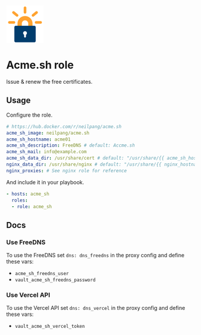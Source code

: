 <img src="/logos/acme_sh.png" alt="acme_sh logo" width="100" height="100">

# Acme.sh role

Issue & renew the free certificates.

## Usage

Configure the role.

```yml
# https://hub.docker.com/r/neilpang/acme.sh
acme_sh_image: neilpang/acme.sh
acme_sh_hostname: acme01
acme_sh_description: FreeDNS # default: Accme.sh
acme_sh_mail: info@example.com
acme_sh_data_dir: /usr/share/cert # default: "/usr/share/{{ acme_sh_hostname }}"
nginx_data_dir: /usr/share/nginx # default: "/usr/share/{{ nginx_hostname }}"
nginx_proxies: # See nginx role for reference
```

And include it in your playbook.

```yml
- hosts: acme_sh
  roles:
  - role: acme_sh
```

## Docs

### Use FreeDNS

To use the FreeDNS set `dns: dns_freedns` in the proxy config and define these vars:

* `acme_sh_freedns_user`
* `vault_acme_sh_freedns_password`

### Use Vercel API

To use the Vercel API set `dns: dns_vercel` in the proxy config and define these vars:

* `vault_acme_sh_vercel_token`